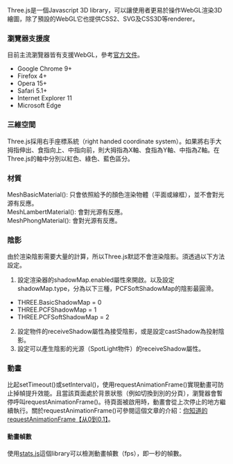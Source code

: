 Three.js是一個Javascript 3D library，可以讓使用者更易於操作WebGL渲染3D繪圖，除了預設的WebGL它也提供CSS2、SVG及CSS3D等renderer。

### 瀏覽器支援度
目前主流瀏覽器皆有支援WebGL，參考[官方文件](https://threejs.org/docs/#manual/en/introduction/Browser-support)。
* Google Chrome 9+
* Firefox 4+
* Opera 15+
* Safari 5.1+
* Internet Explorer 11
* Microsoft Edge

### 三維空間
Three.js採用右手座標系統（right handed coordinate system）。如果將右手大拇指伸出、食指向上、中指向前，則大拇指為X軸、食指為Y軸、中指為Z軸。在Three.js的軸中分別以紅色、綠色、藍色區分。

### 材質
MeshBasicMaterial(): 只會依照給予的顏色渲染物體（平面或線框），並不會對光源有反應。  
MeshLambertMaterial(): 會對光源有反應。  
MeshPhongMaterial(): 會對光源有反應。

### 陰影
由於渲染陰影需要大量的計算，所以Three.js默認不會渲染陰影。須透過以下方法設定。
1. 設定渲染器的shadowMap.enabled屬性來開啟。以及設定shadowMap.type，分為以下三種，PCFSoftShadowMap的陰影最圓滑。
  * THREE.BasicShadowMap = 0
  * THREE.PCFShadowMap = 1
  * THREE.PCFSoftShadowMap = 2
2. 設定物件的receiveShadow屬性為接受陰影，或是設定castShadow為投射陰影。
3. 設定可以產生陰影的光源（SpotLight物件）的receiveShadow屬性。

### 動畫
比起setTimeout()或setInterval()，使用requestAnimationFrame()實現動畫可防止掉幀提升效能。且當該頁面處於背景狀態（例如切換到別的分頁），瀏覽器會暫停呼叫requestAnimationFrame()。待頁面被啟用時，動畫會從上次停止的地方繼續執行。關於requestAnimationFrame()可參閱這個文章的介紹：[你知道的requestAnimationFrame【从0到0.1】](https://juejin.im/post/6844903761102536718)。

#### 動畫幀數
使用[stats.js](https://github.com/mrdoob/stats.js)這個library可以檢測動畫幀數（fps），即一秒的幀數。